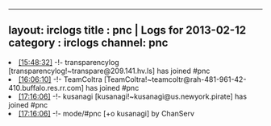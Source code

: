 
---
layout: irclogs
title : pnc | Logs for 2013-02-12
category : irclogs
channel: pnc
---
<li class="logitem"><a href="#15:48:32" name="15:48:32" class="time">[15:48:32]</a> -!- <span class="join">transparencylog</span> [transparencylog!~transpare@209.141.hv.ls] has joined #pnc </li>
<li class="logitem"><a href="#16:06:10" name="16:06:10" class="time">[16:06:10]</a> -!- <span class="join">TeamColtra</span> [TeamColtra!~teamcoltr@rah-481-961-42-410.buffalo.res.rr.com] has joined #pnc </li>
<li class="logitem"><a href="#17:16:06" name="17:16:06" class="time">[17:16:06]</a> -!- <span class="join">kusanagi</span> [kusanagi!~kusanagi@us.newyork.pirate] has joined #pnc </li>
<li class="logitem"><a href="#17:16:06" name="17:16:06" class="time">[17:16:06]</a> -!- mode/<span class="mode">#pnc</span> [+o kusanagi] by ChanServ </li>


